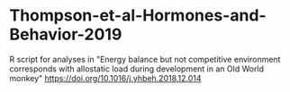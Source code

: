 # Thompson-et-al-Hormones-and-Behavior-2019
R script for analyses in "Energy balance but not competitive environment corresponds with allostatic load during development in an Old World monkey"
https://doi.org/10.1016/j.yhbeh.2018.12.014
